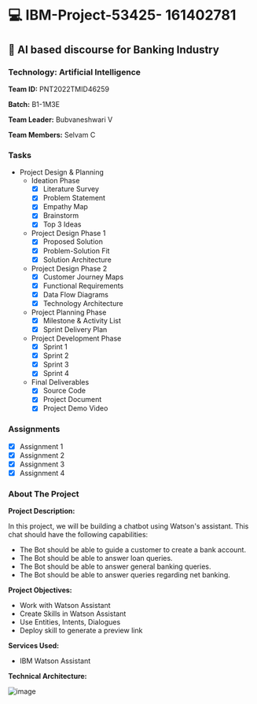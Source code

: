 #  💻 IBM-Project-53425- 161402781
## 🤖 AI based discourse for Banking Industry
### Technology: Artificial Intelligence
**Team ID:** PNT2022TMID46259

**Batch:**  B1-1M3E 

**Team Leader:** Bubvaneshwari V

**Team Members:** Selvam C





### Tasks

- Project Design & Planning
  - Ideation Phase
    - [x] Literature Survey
    - [x] Problem Statement
    - [x] Empathy Map
    - [x] Brainstorm
    - [x] Top 3 Ideas
  - Project Design Phase 1
    - [x] Proposed Solution
    - [x] Problem-Solution Fit
    - [x] Solution Architecture
  - Project Design Phase 2
    - [x] Customer Journey Maps
    - [x] Functional Requirements
    - [x] Data Flow Diagrams
    - [x] Technology Architecture
  - Project Planning Phase
    - [x] Milestone & Activity List
    - [x] Sprint Delivery Plan
  - Project Development Phase
    - [x] Sprint 1
    - [x] Sprint 2
    - [x] Sprint 3
    - [x] Sprint 4
  - Final Deliverables
    - [x] Source Code
    - [x] Project Document
    - [x] Project Demo Video
    
### Assignments

- [x] Assignment 1
- [x] Assignment 2
- [x] Assignment 3
- [x] Assignment 4
    
### About The Project

**Project Description:**

In this project, we will be building a chatbot using Watson's assistant. This chat should have the following capabilities:

- The Bot should be able to guide a customer to create a bank account.
- The Bot should be able to answer loan queries.
- The Bot should be able to answer general banking queries.
- The Bot should be able to answer queries regarding net banking.

**Project Objectives:** 
- Work with Watson Assistant
- Create Skills  in Watson Assistant
- Use Entities, Intents, Dialogues
- Deploy skill to generate a preview link

**Services Used:**
- IBM Watson Assistant


**Technical Architecture:**

![image](https://user-images.githubusercontent.com/57994522/191175131-9a5742fc-a728-4282-83d5-74d4c2dc7035.png)
